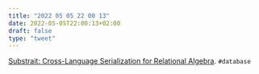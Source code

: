 ```yaml
---
title: "2022 05 05 22 00 13"
date: 2022-05-05T22:00:13+02:00
draft: false
type: "tweet"
---
```

[Substrait: Cross-Language Serialization for Relational Algebra](https://substrait.io/). `#database`
